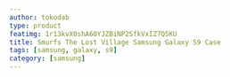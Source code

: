 ```yaml
---
author: tokodab
type: product
featimg: 1r13kvX0shA60YJZBiNP2SfkVxIZ7Q5KU
title: Smurfs The Lost Village Samsung Galaxy S9 Case
tags: [samsung, galaxy, s9]
category: [samsung]
---
```

